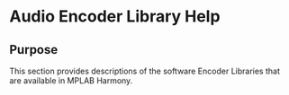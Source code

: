 # Audio Encoder Library Help

## Purpose

This section provides descriptions of the software Encoder Libraries that are available in MPLAB Harmony.

